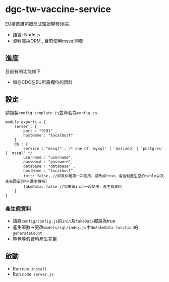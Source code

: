 # dgc-tw-vaccine-service
EU疫苗護照概念式驗證開發後端。
- 語言: Node.js
- 資料庫採ORM , 目前使用mssql開發

## 進度
目前有的功能如下
- 儲存CDC在EU所需欄位的資料

## 設定

請複製`config.template.js`並命名為`config.js`
```javascript=
module.exports = {
    server : {
        port : "9191" ,
        hostName : "localhost"
    } , 
    db : {
        service : "mssql" , /* one of 'mysql' | 'mariadb' | 'postgres' | 'mssql' */
        username : "username",
        password : "password",
        database : "database" ,
        hostName : "localhost",
        init: false, //如果你是第一次使用，請改成true，會強制產生空的table以及產生固定資料(醫事機構)
        fakeData: false //需要跟init一起使用，產生假資料
    }
}
```
### 產生假資料
- 請將`config/config.js`的`init`及`fakeData`都設為true
- 產生筆數->更改`models/sql/index.js`中`doFakeData function`的`generateCount`
- 睡覺等假資料產生完畢
## 啟動
- Run `npm install` 
- Run `node server.js`